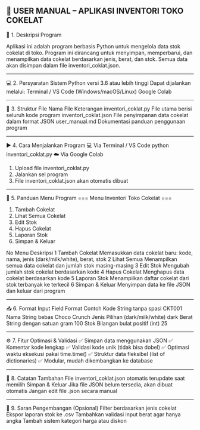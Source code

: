 🍫 USER MANUAL – APLIKASI INVENTORI TOKO COKELAT
---
📌 1. Deskripsi Program

Aplikasi ini adalah program berbasis Python untuk mengelola data stok cokelat di toko. Program ini dirancang untuk menyimpan, memperbarui, dan menampilkan data cokelat berdasarkan jenis, berat, dan stok. Semua data akan disimpan dalam file inventori_coklat.json.

---

💻 2. Persyaratan Sistem
Python versi 3.6 atau lebih tinggi
Dapat dijalankan melalui:
Terminal / VS Code (Windows/macOS/Linux)
Google Colab

---

📂 3. Struktur File
Nama File	Keterangan
inventori_coklat.py	File utama berisi seluruh kode program
inventori_coklat.json	File penyimpanan data cokelat dalam format JSON
user_manual.md	Dokumentasi panduan penggunaan program

---

▶️ 4. Cara Menjalankan Program
💻 Via Terminal / VS Code
python inventori_coklat.py
☁️ Via Google Colab
1. Upload file inventori_coklat.py
2. Jalankan sel program
3. File inventori_coklat.json akan otomatis dibuat

---

🧾 5. Panduan Menu Program
=== Menu Inventori Toko Cokelat ===
1. Tambah Cokelat
2. Lihat Semua Cokelat
3. Edit Stok
4. Hapus Cokelat
5. Laporan Stok
6. Simpan & Keluar
   
No	Menu	Deskripsi
1	Tambah Cokelat	Memasukkan data cokelat baru: kode, nama, jenis (dark/milk/white), berat, stok
2	Lihat Semua	Menampilkan semua data cokelat dan jumlah stok masing-masing
3	Edit Stok	Mengubah jumlah stok cokelat berdasarkan kode
4	Hapus Cokelat	Menghapus data cokelat berdasarkan kode
5	Laporan Stok	Menampilkan daftar cokelat dari stok terbanyak ke terkecil
6	Simpan & Keluar	Menyimpan data ke file JSON dan keluar dari program

---

📥 6. Format Input
Field	Format	Contoh
Kode	String tanpa spasi	CKT001
Nama	String bebas	Choco Crunch
Jenis	Pilihan (dark/milk/white)	dark
Berat	String dengan satuan gram	100
Stok	Bilangan bulat positif (int)	25

---

⚙️ 7. Fitur Optimasi & Validasi
✅ Simpan data menggunakan JSON
✅ Komentar kode lengkap
✅ Validasi kode unik (tidak bisa dobel)
✅ Optimasi waktu eksekusi pakai time.time()
✅ Struktur data fleksibel (list of dictionaries)
✅ Modular, mudah dikembangkan ke database

---

📝 8. Catatan Tambahan
File inventori_coklat.json otomatis terupdate saat memilih Simpan & Keluar
Jika file JSON belum tersedia, akan dibuat otomatis
Jangan edit file .json secara manual

---

🚀 9. Saran Pengembangan (Opsional)
Filter berdasarkan jenis cokelat
Ekspor laporan stok ke .csv
Tambahkan validasi input berat agar hanya angka
Tambah sistem kategori harga atau diskon
